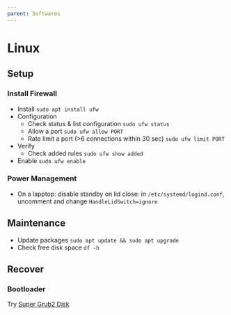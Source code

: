 ```yaml
---
parent: Softwares
---
```


# Linux

## Setup

### Install Firewall

* Install `sudo apt install ufw`
* Configuration
    * Check status & list configuration `sudo ufw status`
    * Allow a port `sudo ufw allow PORT`
    * Rate limit a port (>6 connections within 30 sec) `sudo ufw limit PORT`
* Verify
    * Check added rules `sudo ufw show added`
* Enable `sudo ufw enable`

### Power Management

* On a lapptop: disable standby on lid close: in `/etc/systemd/logind.conf`, uncomment and change `HandleLidSwitch=ignore`

## Maintenance

* Update packages `sudo apt update && sudo apt upgrade`
* Check free disk space `df -h`

## Recover

### Bootloader

Try [Super Grub2 Disk](https://www.supergrubdisk.org/)
